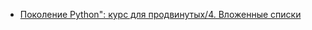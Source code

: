 <!-- _sidebar.md -->


* [Поколение Python": курс для продвинутых/4. Вложенные списки](/resource/4.nested_lists/4.1-3.nested_lists.md)
